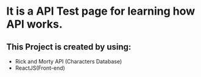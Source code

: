 # It is a API Test page for learning how API works.


## This Project is created by using:
- Rick and Morty API (Characters Database)
- ReactJS(Front-end)
